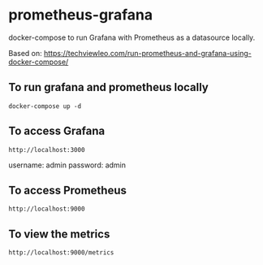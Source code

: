 # prometheus-grafana
docker-compose to run Grafana with Prometheus as a datasource locally.

Based on:
https://techviewleo.com/run-prometheus-and-grafana-using-docker-compose/ 

## To run grafana and prometheus locally
```
docker-compose up -d
```

## To access Grafana
```
http://localhost:3000
```
username: admin
password: admin

## To access Prometheus
```
http://localhost:9000
```

## To view the metrics
```
http://localhost:9000/metrics
```